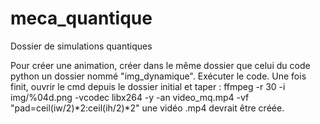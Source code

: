 # meca_quantique
Dossier de simulations quantiques

Pour créer une animation, créer dans le même dossier que celui du code python un dossier nommé "img_dynamique".
Exécuter le code. Une fois finit, ouvrir le cmd depuis le dossier initial et taper  :
    ffmpeg -r 30 -i img/%04d.png -vcodec libx264 -y -an video_mq.mp4 -vf "pad=ceil(iw/2)*2:ceil(ih/2)*2"
une vidéo .mp4 devrait être créée.
